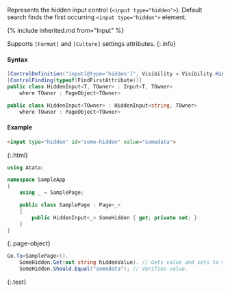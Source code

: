 Represents the hidden input control (`<input type="hidden">`).
Default search finds the first occurring `<input type="hidden">` element.

{% include inherited.md from="Input" %}

Supports `[Format]` and `[Culture]` settings attributes.
{:.info}

#### Syntax

```cs
[ControlDefinition("input[@type='hidden']", Visibility = Visibility.Hidden)]
[ControlFinding(typeof(FindFirstAttribute))]
public class HiddenInput<T, TOwner> : Input<T, TOwner>
    where TOwner : PageObject<TOwner>
```

```cs
public class HiddenInput<TOwner> : HiddenInput<string, TOwner>
    where TOwner : PageObject<TOwner>
```

#### Example

```html
<input type="hidden" id="some-hidden" value="somedata">
```
{:.html}

```cs
using Atata;

namespace SampleApp
{
    using _ = SamplePage;

    public class SamplePage : Page<_>
    {
        public HiddenInput<_> SomeHidden { get; private set; }
    }
}
```
{:.page-object}

```cs
Go.To<SamplePage>().
    SomeHidden.Get(out string hiddenValue). // Gets value and sets to variable.
    SomeHidden.Should.Equal("somedata"); // Verifies value.
```
{:.test}